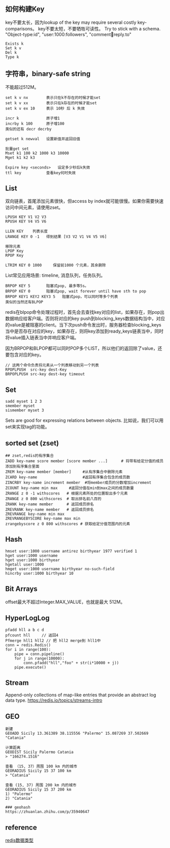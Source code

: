## 如何构建Key
key不要太长，因为lookup of the key may require several costly key-comparisons。
key不要太短，不要牺牲可读性。
Try to stick with a schema.  "Object-type:id", "user:1000:followers", "comment:1234:reply.to"

```
Exists k
Set k v
Del k
Type k
```

## 字符串，binary-safe string
不能超过512M。

```
set k v nx        表示只在k不存在的时候才能set
set k v xx        表示只在k存在的时候才能set
set k v ex 10     表示 10秒 后 k 失效

incr k            原子增1
incrby k 100      原子增100
类似的还有 decr decrby

getset k newval   设置新值并返回旧值

批量get set
Mset k1 100 k2 1000 k3 10000
Mget k1 k2 k3

Expire key <seconds>   设定多少秒后k失效
ttl key           查看key何时失效
```

## List
双向链表，首尾添加元素很快，但access by index就可能很慢。如果你需要快速访问中间元素，请使用zset。

```
LPUSH KEY V1 V2 V3
RPUSH KEY V4 V5 V6

LLEN KEY    列表长度
LRANGE KEY 0 -1   得到结果 [V3 V2 V1 V4 V5 V6]

移除元素
LPOP Key
RPOP Key

LTRIM KEY 0 1000     保留前1000 个元素，其余删除
```

List常见应用场景: timeline, 消息队列，任务队列。

```
BRPOP KEY 5       阻塞式pop, 最多等5s。
BRPOP KEY 0       阻塞式pop, wait forever until have sth to pop
BRPOP KEY1 KEY2 KEY3 5   阻塞式pop，可以同时等多个列表
类似的当然还有BLPOP
```

redis在blpop命令处理过程时，首先会去查找key对应的list，如果存在，则pop出数据响应给客户端。否则将对应的key push到blocking\_keys数据结构当中，对应的value是被阻塞的client。当下次push命令发出时，服务器检查blocking\_keys当中是否存在对应的key，如果存在，则将key添加到ready\_keys链表当中，同时将value插入链表当中并响应客户端。

因为BRPOP和BLPOP都可以同时POP多个LIST，所以他们的返回除了value，还要包含对应的key。

```
// 这两个命令负责将元素从一个列表移动到另一个列表
RPOPLPUSH  src-key dest-Key
BRPOPLPUSH src-key dest-key timeout
```

## Set
```
sadd myset 1 2 3
smember myset
sismember myset 3
```
Sets are good for expressing relations between objects. 比如说，我们可以用set来实现tag的功能。

## sorted set (zset)

```
## zset,redis的有序集合
ZADD key-name score member [score member ...]      # 将带有给定分值的成员添加到有序集合里面
ZREM key-name member [member]     #从有序集合中删除元素
ZCARD key-name                    #返回有序集合包含的成员数
ZINCRBY key-name increment member  #将member成员的分数增加increment
ZCOUNT key-name min max     #返回分值在min到max之间的成员数量
ZRANGE z 0 -1 withscores   # 根据元素所处的位置取出多个元素
ZRANGE z 0 800 withscores  # 取出排名前八百的
ZRANK key-name member      # 返回成员排名
ZREVRANK key-name member   # 返回成员排名
ZREVRANGE key-name min max
ZREVRANGEBYSCORE key-name max min
zrangebyscore z 0 800 withscores # 获取给定分值范围内的元素
```

## Hash 
```
hmset user:1000 username antirez birthyear 1977 verified 1
hget user:1000 username
hget user:1000 birthyear
hgetall user:1000
hmget user:1000 username birthyear no-such-field
hincrby user:1000 birthyear 10
```

## Bit Arrays
offset最大不超过Integer.MAX\_VALUE，也就是最大 512M。

## HyperLogLog

```
pfadd hll a b c d
pfcount hll     // 返回4
Pfmerge hll1 hll2 // 把 hll2 merge到 hll1中
conn = redis.Redis()
for i in range(100):
    pipe = conn.pipeline()
    for j in range(10000):
        conn.pfadd("hll","foo" + str(i*10000 + j))
    pipe.execute()

```

## Stream

Append-only collections of map-like entries that provide an abstract log data type.
https://redis.io/topics/streams-intro

## GEO

```
新建
GEOADD Sicily 13.361389 38.115556 "Palermo" 15.087269 37.502669 "Catania"

计算距离
GEODIST Sicily Palermo Catania
> "166274.1516"

查看 （15, 37）周围 100 km 内的城市
GEORADIUS Sicily 15 37 100 km
> "Catania"

查看 (15, 37) 周围 200 km 内的城市
GEORADIUS Sicily 15 37 200 km
1) "Palermo"
2) "Catania"

### geohash
https://zhuanlan.zhihu.com/p/35940647
```

## reference
[redis数据类型](https://redis.io/topics/data-types-intro)



